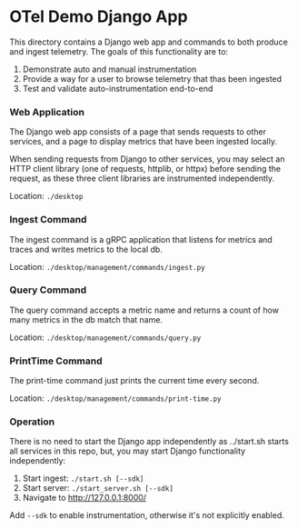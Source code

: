 # OTel Demo Django App

This directory contains a Django web app and commands to both produce and ingest telemetry. The goals of this
functionality are to:

1) Demonstrate auto and manual instrumentation
2) Provide a way for a user to browse telemetry that thas been ingested
3) Test and validate auto-instrumentation end-to-end

### Web Application

The Django web app consists of a page that sends requests to other services, and a page to display metrics that
have been ingested locally.

When sending requests from Django to other services, you may select an HTTP client library (one of requests, httplib,
or httpx) before sending the request, as these three client libraries are instrumented independently.

Location: `./desktop`

### Ingest Command

The ingest command is a gRPC application that listens for metrics and traces and writes metrics to the local db.

Location: `./desktop/management/commands/ingest.py`

### Query Command

The query command accepts a metric name and returns a count of how many metrics in the db match that name.

Location: `./desktop/management/commands/query.py`

### PrintTime Command

The print-time command just prints the current time every second.

Location: `./desktop/management/commands/print-time.py`

### Operation

There is no need to start the Django app independently as ../start.sh starts all services in this repo, but, you may
start Django functionality independently:

1) Start ingest: `./start.sh [--sdk]`
2) Start server: `./start_server.sh [--sdk]`
3) Navigate to http://127.0.0.1:8000/

Add `--sdk` to enable instrumentation, otherwise it's not explicitly enabled.
